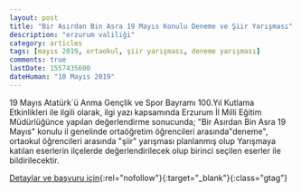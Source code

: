 ```yaml
---
layout: post
title: "Bir Asırdan Bin Asra 19 Mayıs Konulu Deneme ve Şiir Yarışması"
description: "erzurum valiliği"
category: articles
tags: [mayıs 2019, ortaokul, şiir yarışması, deneme yarışması]
comments: true
lastDate: 1557435600
dateHuman: "10 Mayıs 2019"
---
```


19 Mayıs Atatürk´ü Anma Gençlik ve Spor Bayramı 100.Yıl Kutlama Etkinlikleri ile ilgili olarak, ilgi yazı kapsamında Erzurum İl Milli Eğitim Müdürlüğünce yapılan değerlendirme sonucunda; "Bir Asırdan Bin Asra 19 Mayıs" konulu il genelinde ortaöğretim öğrencileri arasında"deneme", ortaokul öğrencileri arasında "şiir" yarışması planlanmış olup Yarışmaya katılan eserlerin ilçelerde değerlendirilecek olup birinci seçilen eserler ile bildirilecektir.


[Detaylar ve başvuru için](http://karayazi.meb.gov.tr/www/quotbin-asirdan-bin-asra-19-mayisquot-konulu-deneme-ve-siir-yarismasi/icerik/2553?utm_source=edebiyatyarismalari.com&utm_medium=affiliate&utm_campaign=cpc){:rel="nofollow"}{:target="_blank"}{:class="gtag"}
